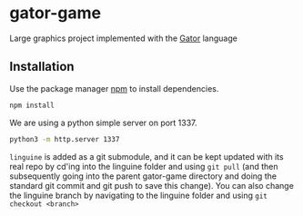 # gator-game
Large graphics project implemented with the [Gator](https://github.com/cucapra/linguine) language

## Installation

Use the package manager [npm](https://www.npmjs.com/package/npm) to install dependencies.

```bash
npm install
```

We are using a python simple server on port 1337.

```bash
python3 -m http.server 1337
```

`linguine` is added as a git submodule, and it can be kept updated with its real repo by cd'ing into the linguine folder and using `git pull` (and then subsequently going into the parent gator-game directory and doing the standard git commit and git push to save this change). You can also change the linguine branch by navigating to the linguine folder and using `git checkout <branch>`